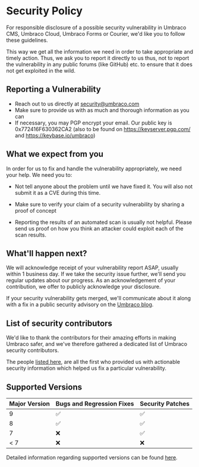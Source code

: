 # Security Policy
For responsible disclosure of a possible security vulnerability in Umbraco CMS, Umbraco Cloud, Umbraco Forms or Courier, we'd like you to follow these guidelines.

This way we get all the information we need in order to take appropriate and timely action. Thus, we ask you to report it directly to us thus, not to report the vulnerability in any public forums (like GitHub) etc. to ensure that it does not get exploited in the wild. 

## Reporting a Vulnerability

- Reach out to us directly at security@umbraco.com 
- Make sure to provide us with as much and thorough information as you can
- If necessary, you may PGP encrypt your email. Our public key is 0x772416F630362CA2 (also to be found on https://keyserver.pgp.com/ and https://keybase.io/umbraco) 


## What we expect from you
In order for us to fix and handle the vulnerability appropriately, we need your help. We need you to:

- Not tell anyone about the problem until we have fixed it. You will also not submit it as a CVE during this time.

- Make sure to verify your claim of a security vulnerability by sharing a proof of concept
- Reporting the results of an automated scan is usually not helpful. Please send us proof on how you think an attacker could exploit each of the scan results. 

## What'll happen next?
We will acknowledge receipt of your vulnerability report ASAP, usually within 1 business day. If we take the security issue further, we'll send you regular updates about our progress. As an acknowledgement of your contribution, we offer to publicly acknowledge your disclosure. 

If your security vulnerability gets merged, we'll communicate about it along with a fix in a public security advisory on the [Umbraco blog](https://umbraco.com/blog/).

## List of security contributors
We'd like to thank the contributors for their amazing efforts in making Umbraco safer, and we've therefore gathered a dedicated list of Umbraco security contributors.

The people [listed here](https://umbraco.com/about-us/trust-center/security-and-umbraco/how-to-report-a-vulnerability-in-umbraco/list-of-security-contributors/), are all the first who provided us with actionable security information which helped us fix a particular vulnerability. 

## Supported Versions

| Major Version | Bugs and Regression Fixes  | Security Patches  |
| ------------- | -------------------------- |------------------ |
|9              | :white_check_mark:         |:white_check_mark:|
|8              | :white_check_mark:         |:white_check_mark:|
|7              | :x:                        |:white_check_mark:|
|< 7            | :x:                        |:x:|

Detailed information regarding supported versions can be found [here](https://umbraco.com/products/knowledge-center/long-term-support-and-end-of-life/). 
